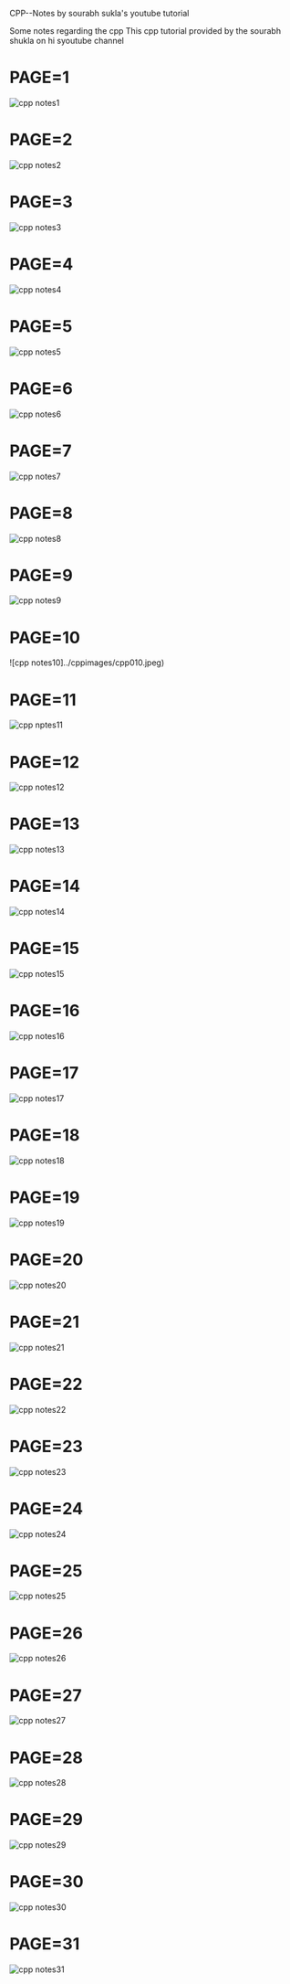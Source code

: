 CPP--Notes by sourabh sukla's youtube tutorial

Some notes regarding the cpp 
This cpp tutorial provided by the sourabh shukla on hi syoutube channel

# PAGE=1
![cpp notes1](./cppimages/cpp001.jpeg)
# PAGE=2
![cpp notes2](./cppimages/cpp002.jpeg)
# PAGE=3
![cpp notes3](./cppimages/cpp003.jpeg)
# PAGE=4
![cpp notes4](./cppimages/cpp004.jpeg)
# PAGE=5
![cpp notes5](./cppimages/cpp005.jpeg)
# PAGE=6
![cpp notes6](./cppimages/cpp006.jpeg)
# PAGE=7
![cpp notes7](./cppimages/cpp007.jpeg)
# PAGE=8
![cpp notes8](./cppimages/cpp008.jpeg)
# PAGE=9
![cpp notes9](./cppimages/cpp009.jpeg)
# PAGE=10
![cpp notes10]../cppimages/cpp010.jpeg)
# PAGE=11
![cpp nptes11](./cppimages/cpp011.jpeg)
# PAGE=12
![cpp notes12](./cppimages/cpp012.jpeg)
# PAGE=13
![cpp notes13](./cppimages/cpp013.jpeg)
# PAGE=14
![cpp notes14](./cppimages/cpp014.jpeg)
# PAGE=15
![cpp notes15](./cppimages/cpp015.jpeg)
# PAGE=16
![cpp notes16](./cppimages/cpp016.jpeg)
# PAGE=17
![cpp notes17](./cppimages/cpp017.jpeg)
# PAGE=18
![cpp notes18](./cppimages/cpp018.jpeg)
# PAGE=19
![cpp notes19](./cppimages/cpp019.jpeg)
# PAGE=20
![cpp notes20](./cppimages/cpp020.jpeg)
# PAGE=21
![cpp notes21](./cppimages/cpp021.jpeg)
# PAGE=22
![cpp notes22](./cppimages/cpp022.jpeg)
# PAGE=23
![cpp notes23](./cppimages/cpp023.jpeg)
# PAGE=24
![cpp notes24](./cppimages/cpp024.jpeg)
# PAGE=25
![cpp notes25](./cppimages/cpp025.jpeg)
# PAGE=26
![cpp notes26](./cppimages/cpp026.jpeg)
# PAGE=27
![cpp notes27](./cppimages/cpp027.jpeg)
# PAGE=28
![cpp notes28](./cppimages/cpp028.jpeg)
# PAGE=29
![cpp notes29](./cppimages/cpp029.jpeg)
# PAGE=30
![cpp notes30](./cppimages/cpp030.jpeg)
# PAGE=31
![cpp notes31](./cppimages/cpp031.jpeg)
